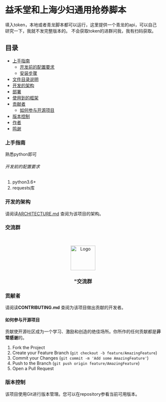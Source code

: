 

# 益禾堂和上海少妇通用抢券脚本

填入token，本地或者青龙脚本都可以运行，这里提供一个青龙的api，可以自己研究一下，我就不发完整版本的。
不会获取token的进群问我，我有扫码获取。
 
## 目录

- [上手指南](#上手指南)
  - [开发前的配置要求](#开发前的配置要求)
  - [安装步骤](#安装步骤)
- [文件目录说明](#文件目录说明)
- [开发的架构](#开发的架构)
- [部署](#部署)
- [使用到的框架](#使用到的框架)
- [贡献者](#贡献者)
  - [如何参与开源项目](#如何参与开源项目)
- [版本控制](#版本控制)
- [作者](#作者)
- [鸣谢](#鸣谢)

### 上手指南

熟悉python即可



###### 开发前的配置要求

1. python3.6+
2. requests库








### 开发的架构 

请阅读[ARCHITECTURE.md](https://github.com/shaojintian/Best_README_template/blob/master/ARCHITECTURE.md) 查阅为该项目的架构。

### 交流群

<br />

<p align="center">
  <a href="https://img1.imgtp.com/2023/10/07/hRmeK2cL.jpg">
    <img src="images/logo.png" alt="Logo" width="80" height="80">
  </a>

  <h3 align="center">"交流群</h3>

</p>


### 贡献者

请阅读**CONTRIBUTING.md** 查阅为该项目做出贡献的开发者。

#### 如何参与开源项目

贡献使开源社区成为一个学习、激励和创造的绝佳场所。你所作的任何贡献都是**非常感谢**的。


1. Fork the Project
2. Create your Feature Branch (`git checkout -b feature/AmazingFeature`)
3. Commit your Changes (`git commit -m 'Add some AmazingFeature'`)
4. Push to the Branch (`git push origin feature/AmazingFeature`)
5. Open a Pull Request



### 版本控制

该项目使用Git进行版本管理。您可以在repository参看当前可用版本。




